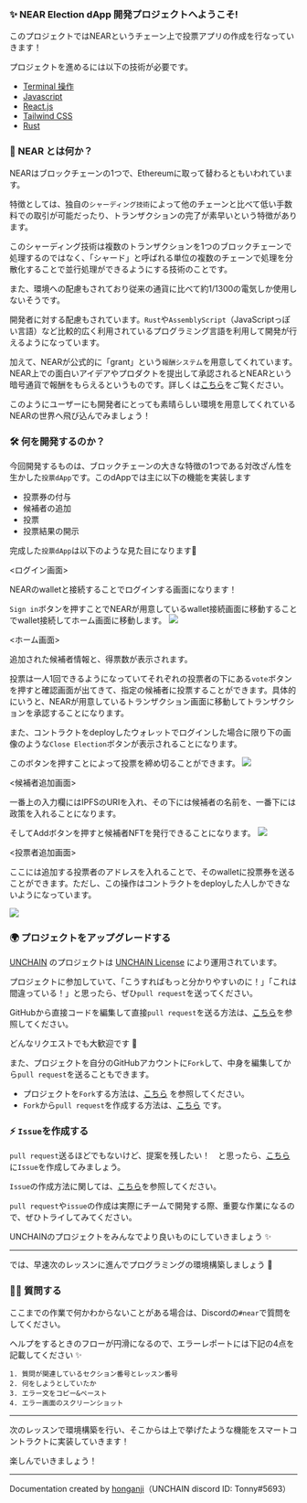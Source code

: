 ### ✨ NEAR Election dApp 開発プロジェクトへようこそ!

このプロジェクトではNEARというチェーン上で投票アプリの作成を行なっていきます！

プロジェクトを進めるには以下の技術が必要です。

- [Terminal 操作](https://qiita.com/ryouzi/items/f9dee1540a04a0bfb9a3)
- [Javascript](https://developer.mozilla.org/ja/docs/Web/JavaScript)
- [React.js](https://ja.reactjs.org/)
- [Tailwind CSS](https://tailwindcss.com/)
- [Rust](https://www.rust-lang.org/)

### 🧐 NEAR とは何か？

NEARはブロックチェーンの1つで、Ethereumに取って替わるともいわれています。

特徴としては、独自の`シャーディング技術`によって他のチェーンと比べて低い手数料での取引が可能だったり、トランザクションの完了が素早いという特徴があります。

このシャーディング技術は複数のトランザクションを1つのブロックチェーンで処理するのではなく、「シャード」と呼ばれる単位の複数のチェーンで処理を分散化することで並行処理ができるようにする技術のことです。

また、環境への配慮もされており従来の通貨に比べて約1/1300の電気しか使用しないそうです。

開発者に対する配慮もされています。`Rust`や`AssemblyScript`（JavaScriptっぽい言語）など比較的広く利用されているプログラミング言語を利用して開発が行えるようになっています。

加えて、NEARが公式的に「grant」という`報酬システム`を用意してくれています。NEAR上での面白いアイデアやプロダクトを提出して承認されるとNEARという暗号通貨で報酬をもらえるというものです。詳しくは[こちら](https://near.org/grants/)をご覧ください。

このようにユーザーにも開発者にとっても素晴らしい環境を用意してくれているNEARの世界へ飛び込んでみましょう！

### 🛠 何を開発するのか？

今回開発するものは、ブロックチェーンの大きな特徴の1つである対改ざん性を生かした`投票dApp`です。このdAppでは主に以下の機能を実装します

- 投票券の付与
- 候補者の追加
- 投票
- 投票結果の開示

完成した`投票dApp`は以下のような見た目になります💪

<ログイン画面>

NEARのwalletと接続することでログインする画面になります！

`Sign in`ボタンを押すことでNEARが用意しているwallet接続画面に移動することでwallet接続してホーム画面に移動します。
![](/public/images/NEAR-Election-dApp/section-0/0_1_1.png)

<ホーム画面>

追加された候補者情報と、得票数が表示されます。

投票は一人1回できるようになっていてそれぞれの投票者の下にある`vote`ボタンを押すと確認画面が出てきて、指定の候補者に投票することができます。具体的にいうと、NEARが用意しているトランザクション画面に移動してトランザクションを承認することになります。

また、コントラクトをdeployしたウォレットでログインした場合に限り下の画像のような`Close Election`ボタンが表示されることになります。

このボタンを押すことによって投票を締め切ることができます。
![](/public/images/NEAR-Election-dApp/section-0/0_1_4.png)

<候補者追加画面>

一番上の入力欄にはIPFSのURIを入れ、その下には候補者の名前を、一番下には政策を入れることになります。

そしてAddボタンを押すと候補者NFTを発行できることになります。
![](/public/images/NEAR-Election-dApp/section-0/0_1_2.png)

<投票者追加画面>

ここには追加する投票者のアドレスを入れることで、そのwalletに投票券を送ることができます。ただし、この操作はコントラクトをdeployした人しかできないようになっています。

![](/public/images/NEAR-Election-dApp/section-0/0_1_3.png)


### 🌍 プロジェクトをアップグレードする

[UNCHAIN](https://app.shiftbase.xyz) のプロジェクトは [UNCHAIN License](https://github.com/unchain-dev/UNCHAIN-projects/blob/main/LICENSE) により運用されています。

プロジェクトに参加していて、「こうすればもっと分かりやすいのに！」「これは間違っている！」と思ったら、ぜひ`pull request`を送ってください。

GitHubから直接コードを編集して直接`pull request`を送る方法は、[こちら](https://docs.github.com/ja/repositories/working-with-files/managing-files/editing-files#editing-files-in-another-users-repository)を参照してください。

どんなリクエストでも大歓迎です 🎉

また、プロジェクトを自分のGitHubアカウントに`Fork`して、中身を編集してから`pull request`を送ることもできます。

- プロジェクトを`Fork`する方法は、[こちら](https://docs.github.com/ja/get-started/quickstart/fork-a-repo) を参照してください。
- `Fork`から`pull request`を作成する方法は、[こちら](https://docs.github.com/ja/pull-requests/collaborating-with-pull-requests/proposing-changes-to-your-work-with-pull-requests/creating-a-pull-request-from-a-fork) です。

### ⚡️ `Issue`を作成する

`pull request`送るほどでもないけど、提案を残したい！　と思ったら、[こちら](https://github.com/shiftbase-xyz/UNCHAIN-projects/issues) に`Issue`を作成してみましょう。

`Issue`の作成方法に関しては、[こちら](https://docs.github.com/ja/issues/tracking-your-work-with-issues/creating-an-issue)を参照してください。

`pull request`や`issue`の作成は実際にチームで開発する際、重要な作業になるので、ぜひトライしてみてください。

UNCHAINのプロジェクトをみんなでより良いものにしていきましょう ✨

---

では、早速次のレッスンに進んでプログラミングの環境構築しましょう 🎉

### 🙋‍♂️ 質問する

ここまでの作業で何かわからないことがある場合は、Discordの`#near`で質問をしてください。

ヘルプをするときのフローが円滑になるので、エラーレポートには下記の4点を記載してください ✨

```
1. 質問が関連しているセクション番号とレッスン番号
2. 何をしようとしていたか
3. エラー文をコピー&ペースト
4. エラー画面のスクリーンショット
```

---

次のレッスンで環境構築を行い、そこからは上で挙げたような機能をスマートコントラクトに実装していきます！

楽しんでいきましょう！

---

Documentation created by [honganji](https://github.com/honganji)（UNCHAIN discord ID: Tonny#5693）
